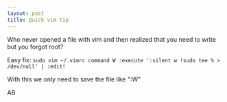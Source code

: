 ```yaml
---
layout: post
title: Quick vim tip
---
```

Who never opened a file with vim and then realized that you need to write but you forgot root?

Easy fix:
`sudo vim ~/.vimrc
command W :execute ':silent w !sudo tee % > /dev/null' | :edit!
`

With this we only need to save the file like ":W"

AB
